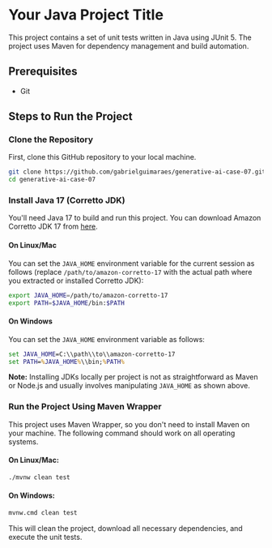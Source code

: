 # Your Java Project Title

This project contains a set of unit tests written in Java using JUnit 5. The project uses Maven for dependency management and build automation.

## Prerequisites

- Git

## Steps to Run the Project

### Clone the Repository

First, clone this GitHub repository to your local machine.

```bash
git clone https://github.com/gabrielguimaraes/generative-ai-case-07.git
cd generative-ai-case-07
```

### Install Java 17 (Corretto JDK)

You'll need Java 17 to build and run this project. You can download Amazon Corretto JDK 17 from [here](https://aws.amazon.com/corretto/).

#### On Linux/Mac

You can set the `JAVA_HOME` environment variable for the current session as follows (replace `/path/to/amazon-corretto-17` with the actual path where you extracted or installed Corretto JDK):

```bash
export JAVA_HOME=/path/to/amazon-corretto-17
export PATH=$JAVA_HOME/bin:$PATH
```

#### On Windows

You can set the `JAVA_HOME` environment variable as follows:

```cmd
set JAVA_HOME=C:\\path\\to\\amazon-corretto-17
set PATH=%JAVA_HOME%\\bin;%PATH%
```

**Note:** Installing JDKs locally per project is not as straightforward as Maven or Node.js and usually involves manipulating `JAVA_HOME` as shown above.

### Run the Project Using Maven Wrapper

This project uses Maven Wrapper, so you don't need to install Maven on your machine. The following command should work on all operating systems.

#### On Linux/Mac:

```bash
./mvnw clean test
```

#### On Windows:

```cmd
mvnw.cmd clean test
```

This will clean the project, download all necessary dependencies, and execute the unit tests.
